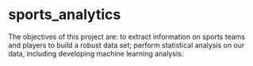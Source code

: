 # sports_analytics
The objectives of this project are: to extract information on sports teams and players to build a robust data set; perform statistical analysis on our data, including developing machine learning analysis.
